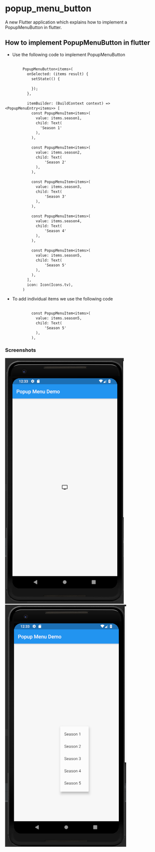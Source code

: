 # popup_menu_button

A new Flutter application which explains how to implement a PopupMenuButton in flutter.

## How to implement PopupMenuButton in flutter

- Use the following code to implement PopupMenuButton

```

        PopupMenuButton<items>(
          onSelected: (items result) {
            setState(() {

            });
          },

          itemBuilder: (BuildContext context) => <PopupMenuEntry<items>> [
            const PopupMenuItem<items>(
              value: items.season1,
              child: Text(
                'Season 1'
              ),
            ),

            const PopupMenuItem<items>(
              value: items.season2,
              child: Text(
                  'Season 2'
              ),
            ),

            const PopupMenuItem<items>(
              value: items.season3,
              child: Text(
                  'Season 3'
              ),
            ),

            const PopupMenuItem<items>(
              value: items.season4,
              child: Text(
                  'Season 4'
              ),
            ),

            const PopupMenuItem<items>(
              value: items.season5,
              child: Text(
                  'Season 5'
              ),
            ),
          ],
          icon: Icon(Icons.tv),
        )

```

- To add individual items we use the following code

```

            const PopupMenuItem<items>(
              value: items.season5,
              child: Text(
                  'Season 5'
              ),
            ),

```

### Screenshots

![](screenshots/screen1.png) ![](screenshots/screen2.png)

